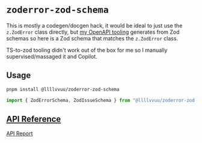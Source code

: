 # `zoderror-zod-schema`

This is mostly a codegen/docgen hack, it would be ideal to just use the `z.ZodError` class directly, but [my OpenAPI tooling](https://github.com/ts-rest/ts-rest.git) generates from Zod schemas so here is a Zod schema that matches the `z.ZodError` class.

TS-to-zod tooling didn't work out of the box for me so I manually supervised/massaged it and Copilot.

## Usage

```sh
pnpm install @llllvvuu/zoderror-zod-schema
```

```typescript
import { ZodErrorSchema, ZodIssueSchema } from "@llllvvuu/zoderror-zod-schema"
```

## [API Reference](./api-reference/index.md)
[API Report](./api-report.md)
